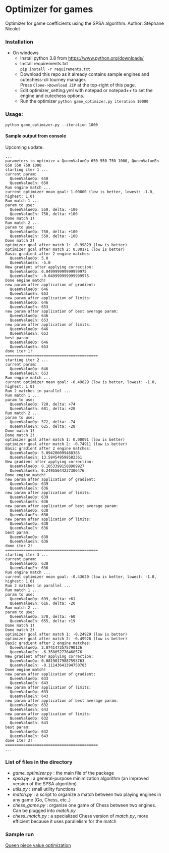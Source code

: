 # Optimizer for games

Optimizer for game coefficients using the SPSA algorithm.
Author: Stéphane Nicolet

### Installation
* On windows
  * Install python 3.8 from https://www.python.org/downloads/  
  * Install requirements.txt  
  `pip install -r requirements.txt`
  * Download this repo as it already contains sample engines and cutechess-cli tourney manager.  
  Press `Clone->Download ZIP` at the top-right of this page.
  * Edit optimizer_setting.yml with notepad or notepad++ to set the engine and cutechess options.
  * Run the optimizer
  `python game_optimizer.py iteration 10000`

### Usage:  
`python game_optimizer.py --iteration 1000`

#### Sample output from console
Upcoming update.
```
...
parameters to optimize = QueenValueOp 650 550 750 1000, QueenValueEn 650 550 750 1000
starting iter 1 ...
current param:
  QueenValueOp: 650
  QueenValueEn: 650
Run engine match ...
current optimizer mean goal: 1.00000 (low is better, lowest: -1.0, highest: 1.0)
Run match 1 ...
param to use:
  QueenValueOp: 550, delta: -100
  QueenValueEn: 750, delta: +100
Done match 1!
Run match 2 ...
param to use:
  QueenValueOp: 750, delta: +100
  QueenValueEn: 550, delta: -100
Done match 2!
optimizer goal after match 1: -0.99829 (low is better)
optimizer goal after match 2: 0.00171 (low is better)
Basic gradient after 2 engine matches:
  QueenValueOp: 5.0
  QueenValueEn: -5.0
New gradient after applying correction:
  QueenValueOp: 0.049999999999999975
  QueenValueEn: -0.049999999999999975
Done engine match!
new param after application of gradient:
  QueenValueOp: 646
  QueenValueEn: 653
new param after application of limits:
  QueenValueOp: 646
  QueenValueEn: 653
new param after application of best average param:
  QueenValueOp: 646
  QueenValueEn: 653
new param after application of limits:
  QueenValueOp: 646
  QueenValueEn: 653
best param:
  QueenValueOp: 646
  QueenValueEn: 653
done iter 1!
=========================================
starting iter 2 ...
current param:
  QueenValueOp: 646
  QueenValueEn: 653
Run engine match ...
current optimizer mean goal: -0.49829 (low is better, lowest: -1.0, highest: 1.0)
Run 2 matches in parallel ...
Run match 1 ...
param to use:
  QueenValueOp: 720, delta: +74
  QueenValueEn: 681, delta: +28
Run match 2 ...
param to use:
  QueenValueOp: 572, delta: -74
  QueenValueEn: 625, delta: -28
Done match 1!
Done match 2!
optimizer goal after match 1: 0.00091 (low is better)
optimizer goal after match 2: -0.74911 (low is better)
Basic gradient after 2 engine matches:
  QueenValueOp: 5.094206099468385
  QueenValueEn: 13.584549598582361
New gradient after applying correction:
  QueenValueOp: 0.10533991588989927
  QueenValueEn: 0.24955644237306476
Done engine match!
new param after application of gradient:
  QueenValueOp: 639
  QueenValueEn: 636
new param after application of limits:
  QueenValueOp: 639
  QueenValueEn: 636
new param after application of best average param:
  QueenValueOp: 638
  QueenValueEn: 636
new param after application of limits:
  QueenValueOp: 638
  QueenValueEn: 636
best param:
  QueenValueOp: 638
  QueenValueEn: 636
done iter 2!
=========================================
starting iter 3 ...
current param:
  QueenValueOp: 638
  QueenValueEn: 636
Run engine match ...
current optimizer mean goal: -0.43620 (low is better, lowest: -1.0, highest: 1.0)
Run 2 matches in parallel ...
Run match 1 ...
param to use:
  QueenValueOp: 699, delta: +61
  QueenValueEn: 616, delta: -20
Run match 2 ...
param to use:
  QueenValueOp: 578, delta: -60
  QueenValueEn: 655, delta: +19
Done match 1!
Done match 2!
optimizer goal after match 1: -0.24929 (low is better)
optimizer goal after match 2: -0.49926 (low is better)
Basic gradient after 2 engine matches:
  QueenValueOp: 2.0741473575790126
  QueenValueEn: -6.358052776468576
New gradient after applying correction:
  QueenValueOp: 0.08190179887593763
  QueenValueEn: -0.11143641394750783
Done engine match!
new param after application of gradient:
  QueenValueOp: 633
  QueenValueEn: 643
new param after application of limits:
  QueenValueOp: 633
  QueenValueEn: 643
new param after application of best average param:
  QueenValueOp: 632
  QueenValueEn: 643
new param after application of limits:
  QueenValueOp: 632
  QueenValueEn: 643
best param:
  QueenValueOp: 632
  QueenValueEn: 643
done iter 3!
=========================================
...
```

### List of files in the directory ###

- *game_optimizer.py* : the main file of the package
- *spsa.py* : a general-purpose minimization algorithm (an improved version of the SPSA algorithm)
- *utils.py* : small utility functions
- *match.py* : a script to organize a match between two playing engines in any game (Go, Chess, etc..)
- *chess_game.py* : organize one game of Chess between two engines. Can be plugged into *match.py*
- *chess_match.py* : a specialized Chess version of *match.py*, more efficient because it uses parallelism for the match

### Sample run
[Queen piece value optimization](https://github.com/fsmosca/spsa/wiki/Sample-run)
